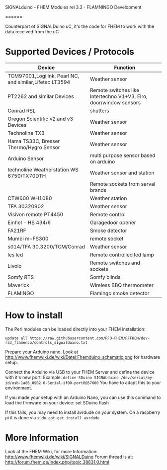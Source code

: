 SIGNALduino - FHEM Modules rel 3.3 - FLAMNINGO Development

======

Counterpart of SIGNALDuino uC, it's the code for FHEM to work with the data received from the uC


Supported Devices / Protocols
======

|Device | Function|
| ------------- | ----------- |
|TCM97001,Logilink, Pearl NC, and similar,Lifetec LT3594 | Weather sensor
|PT2262 and similar Devices | Remote switches like Intertechno V1+V3, Elro, door/window sensors|
|Conrad RSL | shutters |
|Oregon Scientific v2 and v3 Devices | Weather sensor |
|Technoline TX3  | Weather sensor |
|Hama TS33C, Bresser Thermo/Hygro Sensor  | Weather sensor |
|Arduino Sensor | multi purpose sensor based on arduino |
|technoline Weatherstation WS 6750/TX70DTH| Weather sensor and station |
||Remote sockets from serval brands|
|CTW600 WH1080 | Weather station |
|TFA 30320902 | Weather sensor |
|Visivon remote PT4450  | Remote control |
|Einhel - HS 434/6 | Garagedoor opener |
|FA21RF | Smoke detector | 
|Mumbi m-FS300 | remote socket |
|s014/TFA 30.3200/TCM/Conrad | Weather sensor |
|les led  | Remote controlled led lamp |
|Livolo | Remote switches and sockets  |
|Somfy RTS | Somfy blinds |
|Maverick | Wireless BBQ thermometer |
|FLAMINGO | Flamingo smoke detector |
How to install
======
The Perl modules can be loaded directly into your FHEM installation:

```update all https://raw.githubusercontent.com/RFD-FHEM/RFFHEM/dev-r33_flamenco/controls_signalduino.txt```

Prepare your Arduino nano. Look at http://www.fhemwiki.de/wiki/Datei:Fhemduino_schematic.png
for hardware setup.


Connect the Arduino via USB to your FHEM Server and define the device with it's new port:
Example: ```define SDuino SIGNALduino /dev/serial/by-id/usb-1a86_USB2.0-Serial-if00-port0@57600```
You have to adapt this to your environment.

If you made your setup with an Arduino Nano, you can use this command to load the firmware on your device:
set SDuino flash

If this fails, you may need to install avrdude on your system.
On a raspberry pi it is done via ```sudo apt-get install avrdude```

More Information
=====
Look at the FHEM Wiki, for more Information: http://www.fhemwiki.de/wiki/SIGNALDuino
Forum thread is at: http://forum.fhem.de/index.php/topic,38831.0.html


